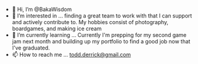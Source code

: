 - 👋 Hi, I’m @BakaWisdom
- 👀 I’m interested in ... finding a great team to work with that I can support and actively contribute to. My hobbies consist of photography, boardgames, and making ice cream
- 🌱 I’m currently learning ... Currently I'm prepping for my second game jam next month and building up my portfolio to find a good job now that I've graduated.
- 📫 How to reach me ... todd.derrick@gmail.com
